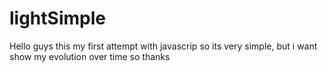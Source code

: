 # lightSimple

Hello guys this my first attempt with javascrip so its very simple, 
but i want show my evolution over time so thanks 
